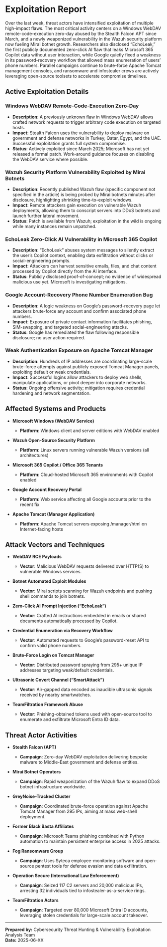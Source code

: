 # Exploitation Report

Over the last week, threat actors have intensified exploitation of multiple high-impact flaws. The most critical activity centers on a Windows WebDAV remote-code-execution zero-day abused by the Stealth Falcon APT since March, and a newly weaponized vulnerability in the Wazuh security platform now fueling Mirai botnet growth. Researchers also disclosed “EchoLeak,” the first publicly documented zero-click AI flaw that leaks Microsoft 365 Copilot data without user interaction, while Google quietly fixed a weakness in its password-recovery workflow that allowed mass enumeration of users’ phone numbers. Parallel campaigns continue to brute-force Apache Tomcat management consoles, and ransomware and infostealer crews are actively leveraging open-source toolsets to accelerate compromise timelines.

## Active Exploitation Details

### Windows WebDAV Remote-Code-Execution Zero-Day
- **Description**: A previously unknown flaw in Windows WebDAV allows crafted network requests to trigger arbitrary code execution on targeted hosts.  
- **Impact**: Stealth Falcon uses the vulnerability to deploy malware on government and defense networks in Turkey, Qatar, Egypt, and the UAE. Successful exploitation grants full system compromise.  
- **Status**: Actively exploited since March 2025; Microsoft has not yet released a formal patch. Work-around guidance focuses on disabling the WebDAV service where possible.  

### Wazuh Security Platform Vulnerability Exploited by Mirai Botnets
- **Description**: Recently published Wazuh flaw (specific component not specified in the article) is being probed by Mirai botnets minutes after disclosure, highlighting shrinking time-to-exploit windows.  
- **Impact**: Remote attackers gain execution on vulnerable Wazuh deployments, allowing them to conscript servers into DDoS botnets and launch further lateral movement.  
- **Status**: Patch is available from Wazuh; exploitation in the wild is ongoing while many instances remain unpatched.  

### EchoLeak Zero-Click AI Vulnerability in Microsoft 365 Copilot
- **Description**: “EchoLeak” abuses system messages to silently extract the user’s Copilot context, enabling data exfiltration without clicks or social-engineering prompts.  
- **Impact**: Attackers can harvest sensitive emails, files, and chat content processed by Copilot directly from the AI interface.  
- **Status**: Publicly disclosed proof-of-concept; no evidence of widespread malicious use yet. Microsoft is investigating mitigations.  

### Google Account-Recovery Phone Number Enumeration Bug
- **Description**: A logic weakness on Google’s password-recovery page let attackers brute-force any account and confirm associated phone numbers.  
- **Impact**: Exposure of private contact information facilitates phishing, SIM-swapping, and targeted social-engineering attacks.  
- **Status**: Google has remediated the flaw following responsible disclosure; no user action required.  

### Weak Authentication Exposure on Apache Tomcat Manager
- **Description**: Hundreds of IP addresses are coordinating large-scale brute-force attempts against publicly exposed Tomcat Manager panels, exploiting default or weak credentials.  
- **Impact**: Successful logins allow attackers to deploy web shells, manipulate applications, or pivot deeper into corporate networks.  
- **Status**: Ongoing offensive activity; mitigation requires credential hardening and network segmentation.  

## Affected Systems and Products

- **Microsoft Windows (WebDAV Service)**  
  - **Platform**: Windows client and server editions with WebDAV enabled  

- **Wazuh Open-Source Security Platform**  
  - **Platform**: Linux servers running vulnerable Wazuh versions (all architectures)  

- **Microsoft 365 Copilot / Office 365 Tenants**  
  - **Platform**: Cloud-hosted Microsoft 365 environments with Copilot enabled  

- **Google Account Recovery Portal**  
  - **Platform**: Web service affecting all Google accounts prior to the recent fix  

- **Apache Tomcat (Manager Application)**  
  - **Platform**: Apache Tomcat servers exposing /manager/html on Internet-facing hosts  

## Attack Vectors and Techniques

- **WebDAV RCE Payloads**  
  - **Vector**: Malicious WebDAV requests delivered over HTTP(S) to vulnerable Windows services.  

- **Botnet Automated Exploit Modules**  
  - **Vector**: Mirai scripts scanning for Wazuh endpoints and pushing shell commands to join botnets.  

- **Zero-Click AI Prompt Injection (“EchoLeak”)**  
  - **Vector**: Crafted AI instructions embedded in emails or shared documents automatically processed by Copilot.  

- **Credential Enumeration via Recovery Workflow**  
  - **Vector**: Automated requests to Google’s password-reset API to confirm valid phone numbers.  

- **Brute-Force Login on Tomcat Manager**  
  - **Vector**: Distributed password spraying from 295+ unique IP addresses targeting weak/default credentials.  

- **Ultrasonic Covert Channel (“SmartAttack”)**  
  - **Vector**: Air-gapped data encoded as inaudible ultrasonic signals received by nearby smartwatches.  

- **TeamFiltration Framework Abuse**  
  - **Vector**: Phishing-obtained tokens used with open-source tool to enumerate and exfiltrate Microsoft Entra ID data.  

## Threat Actor Activities

- **Stealth Falcon (APT)**  
  - **Campaign**: Zero-day WebDAV exploitation delivering bespoke malware to Middle-East government and defense entities.  

- **Mirai Botnet Operators**  
  - **Campaign**: Rapid weaponization of the Wazuh flaw to expand DDoS botnet infrastructure worldwide.  

- **GreyNoise-Tracked Cluster**  
  - **Campaign**: Coordinated brute-force operation against Apache Tomcat Manager from 295 IPs, aiming at mass web-shell deployment.  

- **Former Black Basta Affiliates**  
  - **Campaign**: Microsoft Teams phishing combined with Python automation to maintain persistent enterprise access in 2025 attacks.  

- **Fog Ransomware Group**  
  - **Campaign**: Uses Syteca employee-monitoring software and open-source pentest tools for defense evasion and data exfiltration.  

- **Operation Secure (International Law Enforcement)**  
  - **Campaign**: Seized 117 C2 servers and 20,000 malicious IPs, arresting 32 individuals tied to infostealer-as-a-service rings.  

- **TeamFiltration Actors**  
  - **Campaign**: Targeted over 80,000 Microsoft Entra ID accounts, leveraging stolen credentials for large-scale account takeover.  

---

**Prepared by:** Cybersecurity Threat Hunting & Vulnerability Exploitation Analysis Team  
**Date:** 2025-06-XX